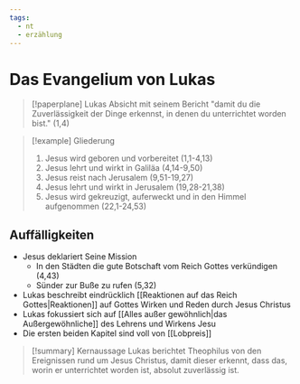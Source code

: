 ```yaml
---
tags:
  - nt
  - erzählung
---
```

# Das Evangelium von Lukas

> [!paperplane] Lukas Absicht mit seinem Bericht
> "damit du die Zuverlässigkeit der Dinge erkennst, in denen du unterrichtet worden bist." (1,4)

> [!example] Gliederung
> 1. Jesus wird geboren und vorbereitet (1,1-4,13)
> 2. Jesus lehrt und wirkt in Galiläa (4,14-9,50)
> 3. Jesus reist nach Jerusalem (9,51-19,27)
> 4. Jesus lehrt und wirkt in Jerusalem (19,28-21,38)
> 5. Jesus wird gekreuzigt, auferweckt und in den Himmel aufgenommen (22,1-24,53)

## Auffälligkeiten

- Jesus deklariert Seine Mission
	- In den Städten die gute Botschaft vom Reich Gottes verkündigen (4,43)
	- Sünder zur Buße zu rufen (5,32)
- Lukas beschreibt eindrücklich [[Reaktionen auf das Reich Gottes|Reaktionen]] auf Gottes Wirken und Reden durch Jesus Christus
- Lukas fokussiert sich auf [[Alles außer gewöhnlich|das Außergewöhnliche]] des Lehrens und Wirkens Jesu
- Die ersten beiden Kapitel sind voll von [[Lobpreis]]

> [!summary] Kernaussage
> Lukas berichtet Theophilus von den Ereignissen rund um Jesus Christus, damit dieser erkennt, dass das, worin er unterrichtet worden ist, absolut zuverlässig ist.

